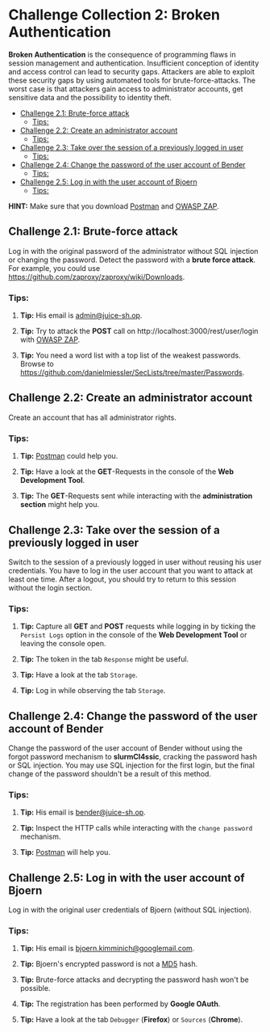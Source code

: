 # Challenge Collection 2: Broken Authentication

**Broken Authentication** is the consequence of programming flaws in session management and authentication. Insufficient conception of identity and access control can lead to security gaps. Attackers are able to exploit these security gaps by using automated tools for brute-force-attacks. The worst case is that attackers gain access to administrator accounts, get sensitive data and the possibility to identity theft.

   * [Challenge 2.1: Brute-force attack](#challenge-21-brute-force-attack)
      * [Tips:](#tips)
   * [Challenge 2.2: Create an administrator account](#challenge-22-create-an-administrator-account)
      * [Tips:](#tips-1)
   * [Challenge 2.3: Take over the session of a previously logged in user](#challenge-23-take-over-the-session-of-a-previously-logged-in-user)
      * [Tips:](#tips-2)
   * [Challenge 2.4: Change the password of the user account of Bender](#challenge-24-change-the-password-of-the-user-account-of-bender)
      * [Tips:](#tips-3)
   * [Challenge 2.5: Log in with the user account of Bjoern](#challenge-25-log-in-with-the-user-account-of-bjoern)
      * [Tips:](#tips-4)

**HINT:** Make sure that you download [Postman](https://www.getpostman.com/apps) and [OWASP ZAP](https://github.com/zaproxy/zaproxy/wiki/Downloads).

## Challenge 2.1: Brute-force attack
Log in with the original password of the administrator without SQL injection or changing the password. Detect the password with a **brute force attack**. For example, you could use https://github.com/zaproxy/zaproxy/wiki/Downloads.

### Tips:

1. **Tip:** His email is admin@juice-sh.op.

2. **Tip:** Try to attack the **POST** call on http://localhost:3000/rest/user/login with [OWASP ZAP](https://github.com/zaproxy/zaproxy/wiki/Downloads).

3. **Tip:** You need a word list with a top list of the weakest passwords. Browse to https://github.com/danielmiessler/SecLists/tree/master/Passwords.


## Challenge 2.2: Create an administrator account
Create an account that has all administrator rights.

### Tips:

1. **Tip:** [Postman](https://www.getpostman.com/apps) could help you.

2. **Tip:** Have a look at the **GET**-Requests in the console of the **Web Development Tool**.

3. **Tip:** The **GET**-Requests sent while interacting with the **administration section** might help you.


## Challenge 2.3: Take over the session of a previously logged in user
Switch to the session of a previously logged in user without reusing his user credentials. You have to log in the user account that you want to attack at least one time. After a logout, you should try to return to this session without the login section.

### Tips:

1. **Tip:** Capture all **GET** and **POST** requests while logging in by ticking the `Persist Logs` option in the console of the **Web Development Tool** or leaving the console open.

2. **Tip:** The token in the tab `Response` might be useful.

3. **Tip:** Have a look at the tab `Storage`.

4. **Tip:** Log in while observing the tab `Storage`.


## Challenge 2.4: Change the password of the user account of Bender
Change the password of the user account of Bender without using the forgot password mechanism to **slurmCl4ssic**, cracking the password hash or SQL injection. You may use SQL injection for the first login, but the final change of the password shouldn't be a result of this method.

### Tips:

1. **Tip:** His email is bender@juice-sh.op.

2. **Tip:** Inspect the HTTP calls while interacting with the `change password` mechanism.

3. **Tip:** [Postman](https://www.getpostman.com/apps) will help you.


## Challenge 2.5: Log in with the user account of Bjoern
Log in with the original user credentials of Bjoern (without SQL injection).

### Tips:

1. **Tip:** His email is bjoern.kimminich@googlemail.com.

2. **Tip:** Bjoern's encrypted password is not a [MD5](https://en.wikipedia.org/wiki/MD5) hash.

3. **Tip:** Brute-force attacks and decrypting the password hash won't be possible.

4. **Tip:** The registration has been performed by **Google OAuth**.

5. **Tip:** Have a look at the tab `Debugger` (**Firefox**) or `Sources` (**Chrome**).


